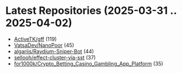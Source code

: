 # Latest Repositories (2025-03-31 .. 2025-04-02)

- [ActiveTK/gff](https://github.com/ActiveTK/gff) (119)
- [VatsaDev/NanoPoor](https://github.com/VatsaDev/NanoPoor) (45)
- [algariis/Raydium-Sniper-Bot](https://github.com/algariis/Raydium-Sniper-Bot) (44)
- [sellooh/effect-cluster-via-sst](https://github.com/sellooh/effect-cluster-via-sst) (37)
- [for1000k/Crypto_Betting_Casino_Gambling_App_Platform](https://github.com/for1000k/Crypto_Betting_Casino_Gambling_App_Platform) (35)
